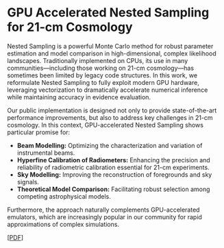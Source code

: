 # GPU Accelerated Nested Sampling for 21-cm Cosmology

Nested Sampling is a powerful Monte Carlo method for robust parameter estimation and model comparison in high-dimensional, complex likelihood landscapes. Traditionally implemented on CPUs, its use in many communities—including those working on 21-cm cosmology—has sometimes been limited by legacy code structures. In this work, we reformulate Nested Sampling to fully exploit modern GPU hardware, leveraging vectorization to dramatically accelerate numerical inference while maintaining accuracy in evidence evaluation.

Our public implementation is designed not only to provide state-of-the-art performance improvements, but also to address key challenges in 21-cm cosmology. In this context, GPU-accelerated Nested Sampling shows particular promise for:
- **Beam Modelling:** Optimizing the characterization and variation of instrumental beams.
- **Hyperfine Calibration of Radiometers:** Enhancing the precision and reliability of radiometric calibration essential for 21-cm experiments.
- **Sky Modelling:** Improving the reconstruction of foregrounds and sky signals.
- **Theoretical Model Comparison:** Facilitating robust selection among competing astrophysical models.

Furthermore, the approach naturally complements GPU-accelerated emulators, which are increasingly popular in our community for rapid approximations of complex simulations.

[[PDF](https://github.com/williamjameshandley/talks/raw/caltech_2025/will_handley_caltech_2025.pdf)]